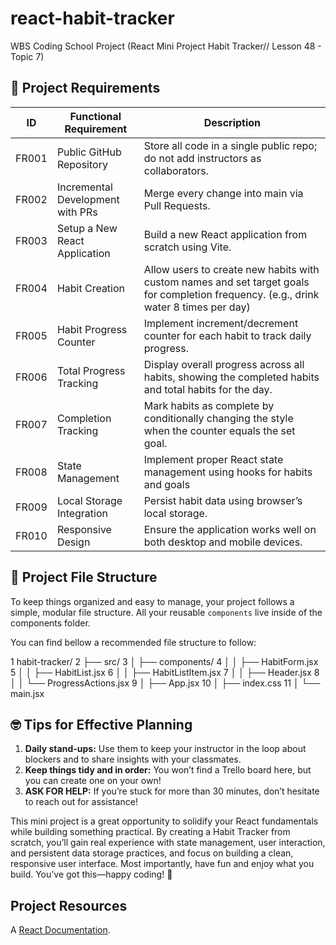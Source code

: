 # react-habit-tracker
WBS Coding School Project (React Mini Project Habit Tracker// Lesson 48 - Topic 7)

## 📝 Project Requirements

| ID    | Functional Requirement           | Description                                                                                                                           |
|-------|----------------------------------|---------------------------------------------------------------------------------------------------------------------------------------|
| FR001 | Public GitHub Repository         | Store all code in a single public repo; do not add instructors as collaborators.                                                      |
| FR002 | Incremental Development with PRs | Merge every change into main via Pull Requests.                                                                                       |
| FR003 | Setup a New React Application    | Build a new React application from scratch using Vite.                                                                                |
| FR004 | Habit Creation                   | Allow users to create new habits with custom names and set target goals for completion frequency. (e.g., drink water 8 times per day) |
| FR005 | Habit Progress Counter           | Implement increment/decrement counter for each habit to track daily progress.                                                         |
| FR006 | Total Progress Tracking          | Display overall progress across all habits, showing the completed habits and total habits for the day.                                |
| FR007 | Completion Tracking              | Mark habits as complete by conditionally changing the style when the counter equals the set goal.                                     |
| FR008 | State Management                 | Implement proper React state management using hooks for habits and goals                                                              |
| FR009 | Local Storage Integration        | Persist habit data using browser’s local storage.                                                                                     |
| FR010 | Responsive Design                | Ensure the application works well on both desktop and mobile devices.                                                                 |

## 📂 Project File Structure
To keep things organized and easy to manage, your project follows a simple, modular file structure. All your reusable `components` live inside of the components folder.

You can find bellow a recommended file structure to follow:

1    habit-tracker/
2    ├── src/
3    │   ├── components/
4    │   │   ├── HabitForm.jsx
5    │   │   ├── HabitList.jsx
6    │   │   ├── HabitListItem.jsx
7    │   │   ├── Header.jsx
8    │   │   └── ProgressActions.jsx
9    │   ├── App.jsx
10   │   ├── index.css
11   │   └── main.jsx


## 🤓 Tips for Effective Planning
1. **Daily stand-ups:** Use them to keep your instructor in the loop about blockers and to share insights with your classmates.
2. **Keep things tidy and in order:** You won’t find a Trello board here, but you can create one on your own!
3. **ASK FOR HELP:** If you’re stuck for more than 30 minutes, don’t hesitate to reach out for assistance!

This mini project is a great opportunity to solidify your React fundamentals while building something practical. By creating a Habit Tracker from scratch, you’ll gain real experience with state management, user interaction, and persistent data storage practices, and focus on building a clean, responsive user interface. Most importantly, have fun and enjoy what you build. You’ve got this—happy coding! 🚀

## Project Resources
A [React Documentation](https://react.dev/reference/react).
